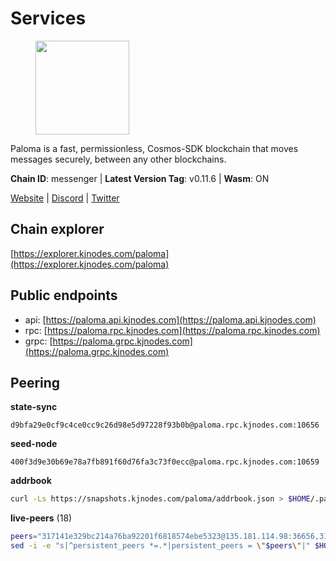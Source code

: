 # Services

<figure><img src="https://raw.githubusercontent.com/kj89/testnet_manuals/main/pingpub/logos/paloma.png" width="150" alt=""><figcaption></figcaption></figure>

Paloma is a fast, permissionless, Cosmos-SDK blockchain that  moves messages securely, between any other blockchains.

**Chain ID**: messenger | **Latest Version Tag**: v0.11.6 | **Wasm**: ON

[Website](https://www.palomachain.com) | [Discord](https://discord.gg/tKVFpfdSw4) | [Twitter](https://twitter.com/paloma_chain)




## Chain explorer
[https://explorer.kjnodes.com/paloma](https://explorer.kjnodes.com/paloma)

## Public endpoints

* api: [https://paloma.api.kjnodes.com](https://paloma.api.kjnodes.com)
* rpc: [https://paloma.rpc.kjnodes.com](https://paloma.rpc.kjnodes.com)
* grpc: [https://paloma.grpc.kjnodes.com](https://paloma.grpc.kjnodes.com)

## Peering

**state-sync**

```text
d9bfa29e0cf9c4ce0cc9c26d98e5d97228f93b0b@paloma.rpc.kjnodes.com:10656
```

**seed-node**

```text
400f3d9e30b69e78a7fb891f60d76fa3c73f0ecc@paloma.rpc.kjnodes.com:10659
```

**addrbook**
```bash
curl -Ls https://snapshots.kjnodes.com/paloma/addrbook.json > $HOME/.paloma/config/addrbook.json
```

**live-peers** (18)
```bash
peers="317141e329bc214a76ba92201f6818574ebe5323@135.181.114.98:36656,31177b544fcf1cae76e3560812f4f901cab27126@65.109.61.175:26656,ef1cd7da8319351b51ec930924929d03a5b76dc3@65.108.225.57:26656,99c890c97afc8abfdfeff662d539af5c504a0baf@88.99.67.234:26656,9581fadb9a32f2af89d575bb0f2661b9bb216d41@46.4.23.108:26656,4e35ce47a8c2654a0cd371a2d1485e157b6ce311@93.190.141.218:26656,60066422d3b70fbf7571012b267dc2cccd9603d5@149.102.156.223:26656,d9bfa29e0cf9c4ce0cc9c26d98e5d97228f93b0b@65.109.88.38:10656,7fc87c698d58bcbd1c6092f951d5f150eed05744@138.201.156.255:26656,106350c704aa5e2e0af1464cd3269372d86a9b24@148.113.137.33:26656,22e7a98b54070bee0f504305d9ed0fb7a2b24ab6@34.221.60.207:26656,e833844c00b8ce60ce6826f170becfa18e6172c2@46.4.27.59:26656,cb8a1e9e12ac06dbd565311137f6c93d66fd96f8@104.167.221.18:26656,874ccf9df2e4c678a18a1fb45a1d3bb703f87fa0@65.109.172.249:26656,6ee0ed8ddb1eaaf095686962d71fddb1383b5199@65.21.138.123:26656,8ed8cddfac504d986a2c6545def0e57b2c6aa5db@65.109.106.172:38656,f4c43099e04b721c54a454dad85f61da49be90bc@65.108.199.222:28656,19165f3248f358ded53c3f51cf97a22123560b86@65.109.69.154:38656"
sed -i -e "s|^persistent_peers *=.*|persistent_peers = \"$peers\"|" $HOME/.paloma/config/config.toml
```
